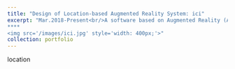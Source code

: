 ```yaml
---
title: "Design of Location-based Augmented Reality System: ici"
excerpt: "Mar.2018-Present<br/>A software based on Augmented Reality (AR) technology to show information on virtual models at specific locations. <br/>
****
<img src='/images/ici.jpg' style='width: 400px;'>"
collection: portfolio
---
```


location
